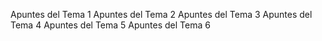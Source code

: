 

Apuntes del Tema 1
Apuntes del Tema 2
Apuntes del Tema 3
Apuntes del Tema 4
Apuntes del Tema 5
Apuntes del Tema 6
